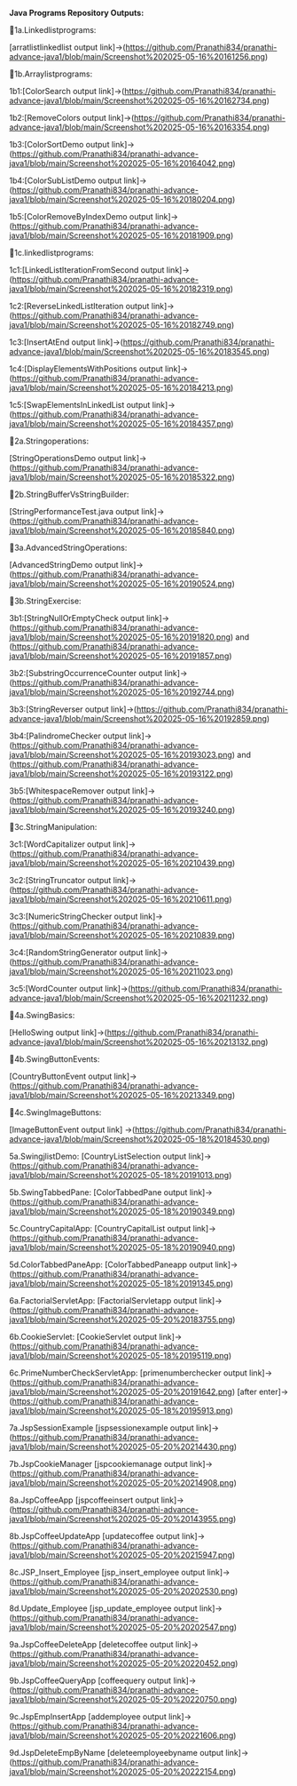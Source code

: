 **Java Programs Repository Outputs:**

📌1a.Linkedlistprograms:
  
  [arratlistlinkedlist output link]->(https://github.com/Pranathi834/pranathi-advance-java1/blob/main/Screenshot%202025-05-16%20161256.png)

📌1b.Arraylistprograms:

  1b1:[ColorSearch output link]->(https://github.com/Pranathi834/pranathi-advance-java1/blob/main/Screenshot%202025-05-16%20162734.png)

  1b2:[RemoveColors output link]->(https://github.com/Pranathi834/pranathi-advance-java1/blob/main/Screenshot%202025-05-16%20163354.png)

  1b3:[ColorSortDemo output link]->(https://github.com/Pranathi834/pranathi-advance-java1/blob/main/Screenshot%202025-05-16%20164042.png)

  1b4:[ColorSubListDemo output link]->(https://github.com/Pranathi834/pranathi-advance-java1/blob/main/Screenshot%202025-05-16%20180204.png)

  1b5:[ColorRemoveByIndexDemo output link]->(https://github.com/Pranathi834/pranathi-advance-java1/blob/main/Screenshot%202025-05-16%20181909.png)

📌1c.linkedlistprograms:

  1c1:[LinkedListIterationFromSecond output link]->(https://github.com/Pranathi834/pranathi-advance-java1/blob/main/Screenshot%202025-05-16%20182319.png)

  1c2:[ReverseLinkedListIteration output link]->(https://github.com/Pranathi834/pranathi-advance-java1/blob/main/Screenshot%202025-05-16%20182749.png)

  1c3:[InsertAtEnd output link]->(https://github.com/Pranathi834/pranathi-advance-java1/blob/main/Screenshot%202025-05-16%20183545.png)

  1c4:[DisplayElementsWithPositions output link]->(https://github.com/Pranathi834/pranathi-advance-java1/blob/main/Screenshot%202025-05-16%20184213.png)

  1c5:[SwapElementsInLinkedList output link]->(https://github.com/Pranathi834/pranathi-advance-java1/blob/main/Screenshot%202025-05-16%20184357.png)

📌2a.Stringoperations:

  [StringOperationsDemo output link]->(https://github.com/Pranathi834/pranathi-advance-java1/blob/main/Screenshot%202025-05-16%20185322.png)

📌2b.StringBufferVsStringBuilder:

  [StringPerformanceTest.java output link]->(https://github.com/Pranathi834/pranathi-advance-java1/blob/main/Screenshot%202025-05-16%20185840.png)

📌3a.AdvancedStringOperations:

  [AdvancedStringDemo output link]->(https://github.com/Pranathi834/pranathi-advance-java1/blob/main/Screenshot%202025-05-16%20190524.png)

📌3b.StringExercise:

3b1:[StringNullOrEmptyCheck output link]->(https://github.com/Pranathi834/pranathi-advance-java1/blob/main/Screenshot%202025-05-16%20191820.png) and (https://github.com/Pranathi834/pranathi-advance-java1/blob/main/Screenshot%202025-05-16%20191857.png)

3b2:[SubstringOccurrenceCounter output link]->(https://github.com/Pranathi834/pranathi-advance-java1/blob/main/Screenshot%202025-05-16%20192744.png)

3b3:[StringReverser output link]->(https://github.com/Pranathi834/pranathi-advance-java1/blob/main/Screenshot%202025-05-16%20192859.png)

3b4:[PalindromeChecker output link]->(https://github.com/Pranathi834/pranathi-advance-java1/blob/main/Screenshot%202025-05-16%20193023.png) and (https://github.com/Pranathi834/pranathi-advance-java1/blob/main/Screenshot%202025-05-16%20193122.png)

3b5:[WhitespaceRemover output link]->(https://github.com/Pranathi834/pranathi-advance-java1/blob/main/Screenshot%202025-05-16%20193240.png)

📌3c.StringManipulation:

3c1:[WordCapitalizer output link]->(https://github.com/Pranathi834/pranathi-advance-java1/blob/main/Screenshot%202025-05-16%20210439.png)

3c2:[StringTruncator output link]->(https://github.com/Pranathi834/pranathi-advance-java1/blob/main/Screenshot%202025-05-16%20210611.png)

3c3:[NumericStringChecker output link]->(https://github.com/Pranathi834/pranathi-advance-java1/blob/main/Screenshot%202025-05-16%20210839.png)

3c4:[RandomStringGenerator output link]->(https://github.com/Pranathi834/pranathi-advance-java1/blob/main/Screenshot%202025-05-16%20211023.png)

3c5:[WordCounter output link]->(https://github.com/Pranathi834/pranathi-advance-java1/blob/main/Screenshot%202025-05-16%20211232.png)

📌4a.SwingBasics:

  [HelloSwing output link]->(https://github.com/Pranathi834/pranathi-advance-java1/blob/main/Screenshot%202025-05-16%20213132.png)

📌4b.SwingButtonEvents:

  [CountryButtonEvent output link]->(https://github.com/Pranathi834/pranathi-advance-java1/blob/main/Screenshot%202025-05-16%20213349.png)

📌4c.SwingImageButtons:

  [ImageButtonEvent output link] ->(https://github.com/Pranathi834/pranathi-advance-java1/blob/main/Screenshot%202025-05-18%20184530.png)

  5a.SwingjlistDemo:
  [CountryListSelection output link]->(https://github.com/Pranathi834/pranathi-advance-java1/blob/main/Screenshot%202025-05-18%20191013.png)

  5b.SwingTabbedPane:
  [ColorTabbedPane output link]->(https://github.com/Pranathi834/pranathi-advance-java1/blob/main/Screenshot%202025-05-18%20190349.png)

  5c.CountryCapitalApp:
  [CountryCapitalList output link]->(https://github.com/Pranathi834/pranathi-advance-java1/blob/main/Screenshot%202025-05-18%20190940.png)

  5d.ColorTabbedPaneApp:
  [ColorTabbedPaneapp output link]->(https://github.com/Pranathi834/pranathi-advance-java1/blob/main/Screenshot%202025-05-18%20191345.png)

  6a.FactorialServletApp:
  [FactorialServletapp output link]->(https://github.com/Pranathi834/pranathi-advance-java1/blob/main/Screenshot%202025-05-20%20183755.png)

  6b.CookieServlet:
  [CookieServlet output link]->(https://github.com/Pranathi834/pranathi-advance-java1/blob/main/Screenshot%202025-05-18%20195119.png)

  6c.PrimeNumberCheckServletApp:
   [primenumberchecker output link]->(https://github.com/Pranathi834/pranathi-advance-java1/blob/main/Screenshot%202025-05-20%20191642.png) [after enter]->    (https://github.com/Pranathi834/pranathi-advance-java1/blob/main/Screenshot%202025-05-18%20195913.png)

  7a.JspSessionExample
  [jspsessionexample output link]->(https://github.com/Pranathi834/pranathi-advance-java1/blob/main/Screenshot%202025-05-20%20214430.png)

  7b.JspCookieManager
  [jspcookiemanage output link]->(https://github.com/Pranathi834/pranathi-advance-java1/blob/main/Screenshot%202025-05-20%20214908.png)

  8a.JspCoffeeApp
  [jspcoffeeinsert output link]->(https://github.com/Pranathi834/pranathi-advance-java1/blob/main/Screenshot%202025-05-20%20143955.png)

  8b.JspCoffeeUpdateApp
  [updatecoffee output link]->(https://github.com/Pranathi834/pranathi-advance-java1/blob/main/Screenshot%202025-05-20%20215947.png)

  8c.JSP_Insert_Employee
  [jsp_insert_employee output link]->(https://github.com/Pranathi834/pranathi-advance-java1/blob/main/Screenshot%202025-05-20%20202530.png)

  8d.Update_Employee
  [jsp_update_employee output link]->(https://github.com/Pranathi834/pranathi-advance-java1/blob/main/Screenshot%202025-05-20%20202547.png)

  9a.JspCoffeeDeleteApp
  [deletecoffee output link]->(https://github.com/Pranathi834/pranathi-advance-java1/blob/main/Screenshot%202025-05-20%20220452.png)

  9b.JspCoffeeQueryApp
  [coffeequery output link]->(https://github.com/Pranathi834/pranathi-advance-java1/blob/main/Screenshot%202025-05-20%20220750.png)

  9c.JspEmpInsertApp
  [addemployee output link]->(https://github.com/Pranathi834/pranathi-advance-java1/blob/main/Screenshot%202025-05-20%20221606.png)
  
  9d.JspDeleteEmpByName
  [deleteemployeebyname output link]->(https://github.com/Pranathi834/pranathi-advance-java1/blob/main/Screenshot%202025-05-20%20222154.png)





  


  
  







  



  
































